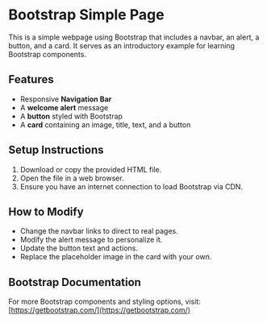 # Bootstrap Simple Page

This is a simple webpage using Bootstrap that includes a navbar, an alert, a button, and a card. It serves as an introductory example for learning Bootstrap components.

## Features
- Responsive **Navigation Bar**
- A **welcome alert** message
- A **button** styled with Bootstrap
- A **card** containing an image, title, text, and a button

## Setup Instructions
1. Download or copy the provided HTML file.
2. Open the file in a web browser.
3. Ensure you have an internet connection to load Bootstrap via CDN.

## How to Modify
- Change the navbar links to direct to real pages.
- Modify the alert message to personalize it.
- Update the button text and actions.
- Replace the placeholder image in the card with your own.

## Bootstrap Documentation
For more Bootstrap components and styling options, visit: [https://getbootstrap.com/](https://getbootstrap.com/)
